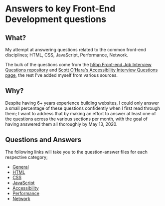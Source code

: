 # Answers to key Front-End Development questions

## What?
My attempt at answering questions related to the common front-end disciplines; HTML, CSS, JavaScript, Performance, Network.

The bulk of the questions come from the [h5bp Front-end Job Interview Questions repository](https://github.com/h5bp/Front-end-Developer-Interview-Questions) and [Scott O'Hara's Accessibility Interview Questions page](https://scottaohara.github.io/accessibility_interview_questions/), the rest I've added myself from various sources.

## Why?
Despite having 6+ years experience building websites, I could only answer a small percentage of these questions confidently when I first read through them; I want to address that by making an effort to answer at least one of the questions across the various sections per month, with the goal of having answered them all thoroughly by May 13, 2020.


## Questions and Answers
The following links will take you to the question-answer files for each respective category;

- [General](questions-answers/general.md)
- [HTML](questions-answers/html.md)
- [CSS](questions-answers/css.md)
- [JavaScript](questions-answers/javascript.md)
- [Accessibility](questions-answers/accessibility.md)
- [Performance](questions-answers/performance.md)
- [Network](questions-answers/network.md)
